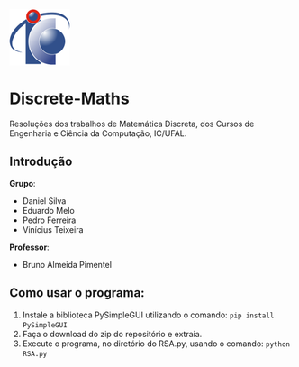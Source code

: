 ![Logo](/assets/logo-ic.png)
# Discrete-Maths
Resoluções dos trabalhos de Matemática Discreta, dos Cursos de Engenharia e Ciência da Computação, IC/UFAL.
## Introdução  
**Grupo**:  
* Daniel Silva  
* Eduardo Melo  
* Pedro Ferreira  
* Vinícius Teixeira  

**Professor**:  
* Bruno Almeida Pimentel

## Como usar o programa:
1. Instale a biblioteca PySimpleGUI utilizando o comando:
```pip install PySimpleGUI```
2. Faça o download do zip do repositório e extraia.  
3. Execute o programa, no diretório do RSA.py, usando o comando:
```python RSA.py```
